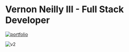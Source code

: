 
# Vernon Neilly III - Full Stack Developer

[![portfolio](https://img.shields.io/badge/%F0%9F%93%93-My%20Portfolio-blueviolet)](https://neilly.dev)

![v2](https://i.gyazo.com/7cab0ff163b8f7caad2254e726a7babc.png)
